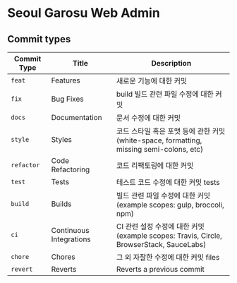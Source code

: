 # Seoul Garosu Web Admin

## Commit types

| Commit Type | Title                   | Description                                                                              |
| ----------- | ----------------------- | ---------------------------------------------------------------------------------------- |
| `feat`      | Features                | 새로운 기능에 대한 커밋                                                                  |
| `fix`       | Bug Fixes               | build 빌드 관련 파일 수정에 대한 커밋                                                    |
| `docs`      | Documentation           | 문서 수정에 대한 커밋                                                                    |
| `style`     | Styles                  | 코드 스타일 혹은 포맷 등에 관한 커밋 (white-space, formatting, missing semi-colons, etc) |
| `refactor`  | Code Refactoring        | 코드 리팩토링에 대한 커밋                                                                |
| `test`      | Tests                   | 테스트 코드 수정에 대한 커밋 tests                                                       |
| `build`     | Builds                  | 빌드 관련 파일 수정에 대한 커밋 (example scopes: gulp, broccoli, npm)                    |
| `ci`        | Continuous Integrations | CI 관련 설정 수정에 대한 커밋 (example scopes: Travis, Circle, BrowserStack, SauceLabs)  |
| `chore`     | Chores                  | 그 외 자잘한 수정에 대한 커밋 files                                                      |
| `revert`    | Reverts                 | Reverts a previous commit                                                                |
